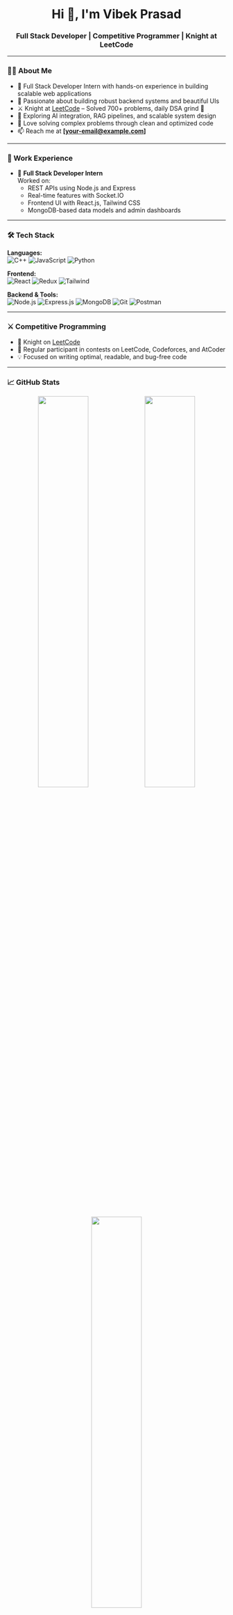 <h1 align="center">Hi 👋, I'm Vibek Prasad</h1>
<h3 align="center">Full Stack Developer | Competitive Programmer | Knight at LeetCode</h3>

---

### 🧑‍💻 About Me

- 💼 Full Stack Developer Intern with hands-on experience in building scalable web applications
- 🧠 Passionate about building robust backend systems and beautiful UIs
- ⚔️ Knight at [LeetCode](https://leetcode.com/) – Solved 700+ problems, daily DSA grind 💪
- 🚀 Exploring AI integration, RAG pipelines, and scalable system design
- 🧩 Love solving complex problems through clean and optimized code
- 📫 Reach me at **[your-email@example.com]**

---

### 💼 Work Experience

- 🔧 **Full Stack Developer Intern**  
  Worked on:
  - REST APIs using Node.js and Express
  - Real-time features with Socket.IO
  - Frontend UI with React.js, Tailwind CSS
  - MongoDB-based data models and admin dashboards

---

### 🛠️ Tech Stack

**Languages:**  
![C++](https://img.shields.io/badge/C++-00599C?style=flat&logo=cplusplus&logoColor=white)
![JavaScript](https://img.shields.io/badge/JavaScript-F7DF1E?style=flat&logo=javascript&logoColor=black)
![Python](https://img.shields.io/badge/Python-3776AB?style=flat&logo=python&logoColor=white)

**Frontend:**  
![React](https://img.shields.io/badge/React-20232A?style=flat&logo=react&logoColor=61DAFB)
![Redux](https://img.shields.io/badge/Redux-593D88?style=flat&logo=redux&logoColor=white)
![Tailwind](https://img.shields.io/badge/TailwindCSS-06B6D4?style=flat&logo=tailwindcss&logoColor=white)

**Backend & Tools:**  
![Node.js](https://img.shields.io/badge/Node.js-339933?style=flat&logo=node.js&logoColor=white)
![Express.js](https://img.shields.io/badge/Express.js-000000?style=flat&logo=express&logoColor=white)
![MongoDB](https://img.shields.io/badge/MongoDB-4EA94B?style=flat&logo=mongodb&logoColor=white)
![Git](https://img.shields.io/badge/Git-F05032?style=flat&logo=git&logoColor=white)
![Postman](https://img.shields.io/badge/Postman-FF6C37?style=flat&logo=postman&logoColor=white)

---

### ⚔️ Competitive Programming

- 🥇 Knight on [LeetCode](https://leetcode.com/)
- 🧠 Regular participant in contests on LeetCode, Codeforces, and AtCoder
- 💡 Focused on writing optimal, readable, and bug-free code

---

### 📈 GitHub Stats

<p align="center">
  <img src="https://github-readme-stats.vercel.app/api?username=vibek-prasad&show_icons=true&theme=github_dark" width="48%" />
  <img src="https://github-readme-streak-stats.herokuapp.com/?user=vibek-prasad&theme=github-dark" width="48%" />
</p>

<p align="center">
  <img src="https://github-readme-stats.vercel.app/api/top-langs/?username=vibek-prasad&layout=compact&theme=github_dark" width="48%" />
</p>

---

### 📂 Featured Projects

- 🚀 [Dream Nest](https://github.com/vibek-prasad/Dream-Nest) – Real estate discovery platform  
- 🌿 [Air Quality Predictor](https://github.com/...) – Predicts AQI using drone sensors + ML  
- ✉️ [Onebox Email Aggregator](https://github.com/...) – Smart inbox with real-time sync & AI

---

### 🤝 Connect with Me

<p align="center">
  <a href="https://www.linkedin.com/in/vibek-prasad/" target="_blank">
    <img src="https://img.shields.io/badge/LinkedIn-0A66C2?style=for-the-badge&logo=linkedin&logoColor=white" />
  </a>
  <a href="mailto:your-email@example.com" target="_blank">
    <img src="https://img.shields.io/badge/Gmail-D14836?style=for-the-badge&logo=gmail&logoColor=white" />
  </a>
  <a href="https://leetcode.com/your-leetcode-id/" target="_blank">
    <img src="https://img.shields.io/badge/LeetCode-FFA116?style=for-the-badge&logo=leetcode&logoColor=black" />
  </a>
  <a href="https://github.com/vibek-prasad" target="_blank">
    <img src="https://img.shields.io/badge/GitHub-181717?style=for-the-badge&logo=github&logoColor=white" />
  </a>
</p>

---

⭐ _Thanks for visiting my profile! Don’t forget to star your favorite repositories and connect on LinkedIn!_
